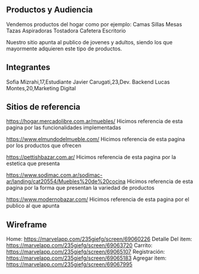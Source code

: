 ## Productos y Audiencia
Vendemos productos del hogar como por ejemplo:
Camas 
Sillas
Mesas
Tazas
Aspiradoras
Tostadora
Cafetera
Escritorio

Nuestro sitio apunta al publico de jovenes y adultos, siendo los que mayormente adquieren este tipo de productos.

## Integrantes 
Sofia Mizrahi,17,Estudiante
Javier Carugati,23,Dev. Backend
Lucas Montes,20,Marketing Digital

## Sitios de referencia
https://hogar.mercadolibre.com.ar/muebles/ Hicimos referencia de esta pagina por las funcionalidades 
implementadas


https://www.elmundodelmueble.com/ Hicimos referencia de esta pagina por los productos que ofrecen


https://pettishbazar.com.ar/ Hicimos referencia de esta pagina por la estetica que presenta


https://www.sodimac.com.ar/sodimac-ar/landing/cat20554/Muebles%20de%20cocina Hicimos referencia de esta pagina por la forma que presentan la variedad de productos


https://www.modernobazar.com/ Hicimos referencia de esta pagina por el publico al que apunta

## Wireframe
Home: https://marvelapp.com/235giefg/screen/69060226
Detalle Del item: https://marvelapp.com/235giefg/screen/69063720
Carrito: https://marvelapp.com/235giefg/screen/69065107
Registración: https://marvelapp.com/235giefg/screen/69065183
Agregar item: https://marvelapp.com/235giefg/screen/69067995



